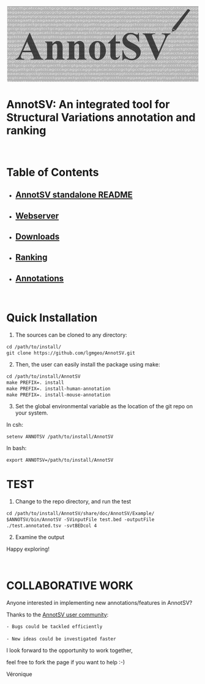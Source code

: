 <p align="center">
    <img src="docs/images/AnnotSV_logo.png" width="500">

<br />

# **AnnotSV: An integrated tool for Structural Variations annotation and ranking**

<br />

# Table of Contents

- ## [AnnotSV standalone README](/README.AnnotSV_3.3.4.pdf)
- ## [Webserver](docs/home.md)
- ## [Downloads](docs/downloads.md)
- ## [Ranking](docs/ranking.md)
- ## [Annotations](docs/annotations.md)

<br />

# Quick Installation

1. The sources can be cloned to any directory:
```
cd /path/to/install/
git clone https://github.com/lgmgeo/AnnotSV.git
```
2. Then, the user can easily install the package using make:
```
cd /path/to/install/AnnotSV
make PREFIX=. install
make PREFIX=. install-human-annotation
make PREFIX=. install-mouse-annotation
```

3. Set the global environmental variable as the location of the git repo on your system. 

In csh:
```
setenv ANNOTSV /path/to/install/AnnotSV
```
In bash:
```
export ANNOTSV=/path/to/install/AnnotSV
```

# TEST

1. Change to the repo directory, and run the test
```
cd /path/to/install/AnnotSV/share/doc/AnnotSV/Example/
$ANNOTSV/bin/AnnotSV -SVinputFile test.bed -outputFile ./test.annotated.tsv -svtBEDcol 4
```
2. Examine the output

Happy exploring!

<br />

# COLLABORATIVE WORK

Anyone interested in implementing new annotations/features in AnnotSV?

Thanks to the [AnnotSV user community](https://lbgi.fr/AnnotSV/acknowledgments):

    - Bugs could be tackled efficiently

    - New ideas could be investigated faster


I look forward to the opportunity to work together,

feel free to fork the page if you want to help :-)

Véronique


